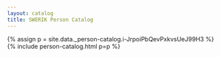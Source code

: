 ```yaml
---
layout: catalog
title: SWERIK Person Catalog
---
```

{% assign p = site.data._person-catalog.i-JrpoiPbQevPxkvsUeJ99H3 %}
{% include person-catalog.html p=p %}

